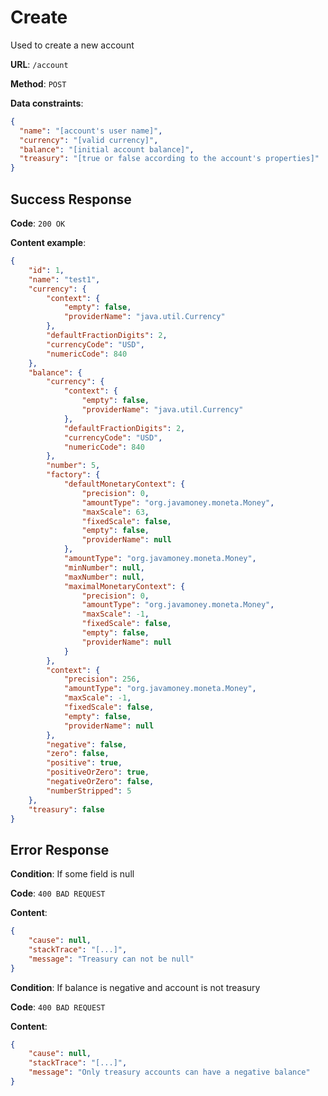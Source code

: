 # Create

Used to create a new account

**URL**: `/account`

**Method**: `POST`

**Data constraints**:

```json
{
  "name": "[account's user name]",
  "currency": "[valid currency]",
  "balance": "[initial account balance]",
  "treasury": "[true or false according to the account's properties]"
}
```

## Success Response

**Code**: `200 OK`

**Content example**:

```json
{
    "id": 1,
    "name": "test1",
    "currency": {
        "context": {
            "empty": false,
            "providerName": "java.util.Currency"
        },
        "defaultFractionDigits": 2,
        "currencyCode": "USD",
        "numericCode": 840
    },
    "balance": {
        "currency": {
            "context": {
                "empty": false,
                "providerName": "java.util.Currency"
            },
            "defaultFractionDigits": 2,
            "currencyCode": "USD",
            "numericCode": 840
        },
        "number": 5,
        "factory": {
            "defaultMonetaryContext": {
                "precision": 0,
                "amountType": "org.javamoney.moneta.Money",
                "maxScale": 63,
                "fixedScale": false,
                "empty": false,
                "providerName": null
            },
            "amountType": "org.javamoney.moneta.Money",
            "minNumber": null,
            "maxNumber": null,
            "maximalMonetaryContext": {
                "precision": 0,
                "amountType": "org.javamoney.moneta.Money",
                "maxScale": -1,
                "fixedScale": false,
                "empty": false,
                "providerName": null
            }
        },
        "context": {
            "precision": 256,
            "amountType": "org.javamoney.moneta.Money",
            "maxScale": -1,
            "fixedScale": false,
            "empty": false,
            "providerName": null
        },
        "negative": false,
        "zero": false,
        "positive": true,
        "positiveOrZero": true,
        "negativeOrZero": false,
        "numberStripped": 5
    },
    "treasury": false
}
```

## Error Response

**Condition**: If some field is null

**Code**: `400 BAD REQUEST`

**Content**:

```json
{
    "cause": null,
    "stackTrace": "[...]",
    "message": "Treasury can not be null"
}
```

**Condition**: If balance is negative and account is not treasury

**Code**: `400 BAD REQUEST`

**Content**:

```json
{
    "cause": null,
    "stackTrace": "[...]",
    "message": "Only treasury accounts can have a negative balance"
}
```

